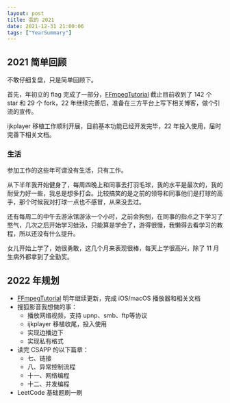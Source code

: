 ```yaml
---
layout: post
title: 我的 2021
date: 2021-12-31 21:00:06
tags: ["YearSummary"]
---
```


## 2021 简单回顾

不敢仔细复盘，只是简单回顾下。

首先，年初立的 flag 完成了一部分，[FFmpegTutorial](https://github.com/debugly/FFmpegTutorial) 截止目前收到了 142 个 star 和 29 个 fork，22 年继续完善后，准备在三方平台上写下相关博客，做个引流的宣传。

ijkplayer 移植工作顺利开展，目前基本功能已经开发完毕，22 年投入使用，届时完善下相关文档。

<!--more-->

### 生活

参加工作的这些年可谓没有生活，只有工作。

从下半年我开始健身了，每周四晚上和同事去打羽毛球，我的水平是最次的，我的耐受力好一些，我总是想多打会。比较搞笑的是之前的领导和同事他们是打球的高手，那个时候我对打球一点也不感冒，从来没去过。

还有每周二的中午去游泳馆游泳一个小时，之前会狗刨，在同事的指点之下学习了憋气，几次之后开始学习蛙泳，只能算是学会了，游得很慢，我懒得去看学习的教程，所以还没有什么提升。

女儿开始上学了，她很勇敢，这几个月来表现很棒，每天上学很高兴，除了 11 月生病外都拿到了全勤奖。

## 2022 年规划

- [FFmpegTutorial](https://github.com/debugly/FFmpegTutorial) 明年继续更新，完成 iOS/macOS 播放器和相关文档
- 搜狐影音我想做的事：
	- 播放网络视频，支持 upnp、smb、ftp等协议
	- ijkplayer 移植收尾，投入使用
	- 实现边播边下
	- 实现私有格式
- 读完 CSAPP 的以下篇章：
	- 七、链接
	- 八、异常控制流程
	- 十一、网络编程
	- 十二、并发编程
- LeetCode 基础题刷一刷